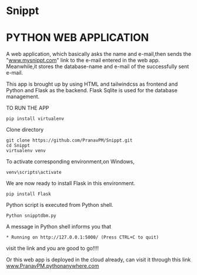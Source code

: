 # Snippt
# PYTHON WEB APPLICATION	

A web application, which basically asks the name and 
e-mail,then sends the "www.mysnippt.com" link to the e-mail entered in the web app. Meanwhile,it stores the database-name and e-mail of the successfully sent e-mail.

This app is brought up by using HTML and tailwindcss as frontend and Python and Flask as the backend. Flask Sqlite is used for the database management.

TO RUN THE APP
```
pip install virtualenv
```
Clone directory
```
git clone https://github.com/PranavPM/Snippt.git
cd Snippt
virtualenv venv
```
To activate corresponding environment,on Windows, 
```
venv\scripts\activate
```
We are now ready to install Flask in this environment.
```
pip install Flask
```
Python script is executed from Python shell.
```
Python snipptdbm.py
```
A message in Python shell informs you that
```
* Running on http://127.0.0.1:5000/ (Press CTRL+C to quit)
```
visit the link and you are good to go!!!!

Or this web app is deployed in the cloud already, can visit it through this link
www.PranavPM.pythonanywhere.com
